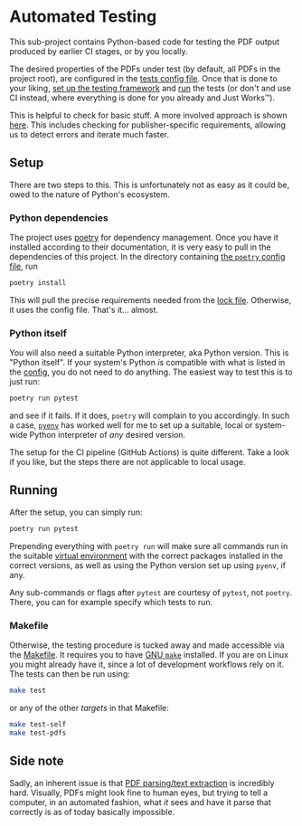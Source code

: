 # Automated Testing

This sub-project contains Python-based code for testing the PDF output produced by
earlier CI stages, or by you locally.

The desired properties of the PDFs under test (by default, all PDFs in the project root),
are configured in the [tests config file](config.yml).
Once that is done to your liking, [set up the testing framework](#setup) and [run](#running)
the tests (or don't and use CI instead, where everything is done for you already and
Just Works™).

This is helpful to check for basic stuff.
A more involved approach is shown [here](https://blog.martisak.se/2020/05/16/latex-test-cases/).
This includes checking for publisher-specific requirements, allowing us to detect errors
and iterate much faster.

## Setup

There are two steps to this.
This is unfortunately not as easy as it could be, owed to the nature of Python's
ecosystem.

### Python dependencies

The project uses [poetry](https://python-poetry.org/docs/#installation) for dependency
management.
Once you have it installed according to their documentation, it is very easy to pull in
the dependencies of this project.
In the directory containing [the `poetry` config file](pyproject.toml), run

```bash
poetry install
```

This will pull the precise requirements needed from the [lock file](poetry.lock).
Otherwise, it uses the config file.
That's it... almost.

### Python itself

You will also need a suitable Python interpreter, aka Python version.
This is "Python itself".
If your system's Python *is* compatible with what is listed in the [config](pyproject.toml),
you do not need to do anything.
The easiest way to test this is to just run:

```bash
poetry run pytest
```

and see if it fails.
If it does, `poetry` will complain to you accordingly.
In such a case, [`pyenv`](https://github.com/pyenv/pyenv) has worked well for me to set
up a suitable, local or system-wide Python interpreter of *any* desired version.

The setup for the CI pipeline (GitHub Actions) is quite different.
Take a look if you like, but the steps there are not applicable to local usage.

## Running

After the setup, you can simply run:

```bash
poetry run pytest
```

Prepending everything with `poetry run` will make sure all commands run in the suitable
[virtual environment](https://docs.python.org/3/tutorial/venv.html) with the correct
packages installed in the correct versions, as well as using the Python version set up
using `pyenv`, if any.

Any sub-commands or flags after `pytest` are courtesy of `pytest`, not `poetry`.
There, you can for example specify which tests to run.

### Makefile

Otherwise, the testing procedure is tucked away and made accessible via the [Makefile](Makefile).
It requires you to have [GNU `make`](https://www.gnu.org/software/make/) installed.
If you are on Linux you might already have it, since a lot of development workflows rely
on it.
The tests can then be run using:

```bash
make test
```

or any of the other *targets* in that Makefile:

```bash
make test-self
make test-pdfs
```

## Side note

Sadly, an inherent issue is that [PDF parsing/text extraction](https://news.ycombinator.com/item?id=22473263)
is incredibly hard.
Visually, PDFs might look fine to human eyes, but trying to tell a computer, in an
automated fashion, what *it* sees and have it parse that correctly is as of today
basically impossible.
